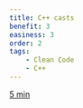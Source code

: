 ```yaml
---
title: C++ casts
benefit: 3
easiness: 3
order: 2
tags:
    - Clean Code
    - C++
---
```


[5 min](https://youtu.be/DAvZ3OG9cNo)
